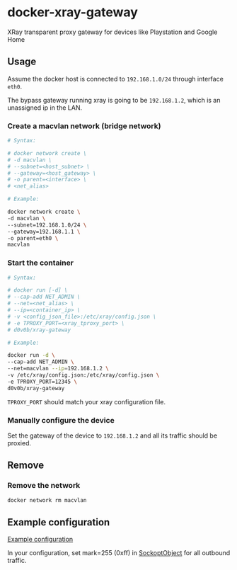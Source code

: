 # docker-xray-gateway
XRay transparent proxy gateway for devices like Playstation and Google Home

## Usage

Assume the docker host is connected to `192.168.1.0/24` through interface `eth0`.

The bypass gateway running xray is going to be `192.168.1.2`, which is an unassigned ip in the LAN.

### Create a macvlan network (bridge network)

```sh
# Syntax:

# docker network create \
# -d macvlan \
# --subnet=<host_subnet> \
# --gateway=<host_gateway> \
# -o parent=<interface> \
# <net_alias>

# Example:

docker network create \
-d macvlan \
--subnet=192.168.1.0/24 \
--gateway=192.168.1.1 \
-o parent=eth0 \
macvlan
```

### Start the container

```sh
# Syntax:

# docker run [-d] \
# --cap-add NET_ADMIN \
# --net=<net_alias> \
# --ip=<container_ip> \
# -v <config_json_file>:/etc/xray/config.json \
# -e TPROXY_PORT=<xray_tproxy_port> \
# d0v0b/xray-gateway

# Example:

docker run -d \
--cap-add NET_ADMIN \
--net=macvlan --ip=192.168.1.2 \
-v /etc/xray/config.json:/etc/xray/config.json \
-e TPROXY_PORT=12345 \
d0v0b/xray-gateway
```

`TPROXY_PORT` should match your xray configuration file.

### Manually configure the device

Set the gateway of the device to `192.168.1.2` and all its traffic should be proxied.


## Remove

### Remove the network

```sh
docker network rm macvlan
```

## Example configuration

[Example configuration](https://xtls.github.io/document/level-2/tproxy.html)

In your configuration, set mark=255 (0xff) in [SockoptObject](https://www.v2ray.com/chapter_02/05_transport.html#sockoptobject) for all outbound traffic. 
